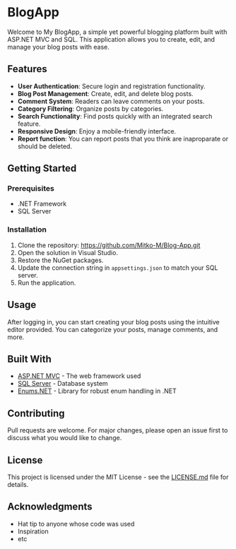 # BlogApp

Welcome to My BlogApp, a simple yet powerful blogging platform built with ASP.NET MVC and SQL. This application allows you to create, edit, and manage your blog posts with ease.

## Features

- **User Authentication**: Secure login and registration functionality.
- **Blog Post Management**: Create, edit, and delete blog posts.
- **Comment System**: Readers can leave comments on your posts.
- **Category Filtering**: Organize posts by categories.
- **Search Functionality**: Find posts quickly with an integrated search feature.
- **Responsive Design**: Enjoy a mobile-friendly interface.
- **Report function**: You can report posts that you think are inaproparate or should be deleted.

## Getting Started

### Prerequisites

- .NET Framework
- SQL Server

### Installation

1. Clone the repository: https://github.com/Mitko-M/Blog-App.git
2. Open the solution in Visual Studio.
3. Restore the NuGet packages.
4. Update the connection string in `appsettings.json` to match your SQL server.
5. Run the application.

## Usage

After logging in, you can start creating your blog posts using the intuitive editor provided. You can categorize your posts, manage comments, and more.

## Built With

- [ASP.NET MVC](https://dotnet.microsoft.com/apps/aspnet/mvc) - The web framework used
- [SQL Server](https://www.microsoft.com/en-us/sql-server) - Database system
- [Enums.NET](https://github.com/TylerBrinkley/Enums.NET) - Library for robust enum handling in .NET

## Contributing

Pull requests are welcome. For major changes, please open an issue first to discuss what you would like to change.

## License

This project is licensed under the MIT License - see the [LICENSE.md](https://github.com/yourusername/MyBlogApp/blob/master/LICENSE) file for details.

## Acknowledgments

- Hat tip to anyone whose code was used
- Inspiration
- etc
